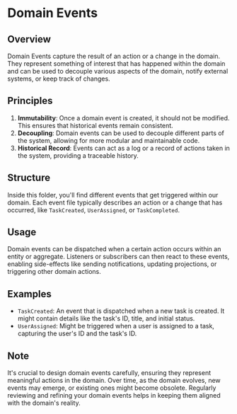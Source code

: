 # Domain Events

## Overview

Domain Events capture the result of an action or a change in the domain. They represent something of interest that has happened within the domain and can be used to decouple various aspects of the domain, notify external systems, or keep track of changes.

## Principles

1. **Immutability**: Once a domain event is created, it should not be modified. This ensures that historical events remain consistent.
2. **Decoupling**: Domain events can be used to decouple different parts of the system, allowing for more modular and maintainable code.
3. **Historical Record**: Events can act as a log or a record of actions taken in the system, providing a traceable history.

## Structure

Inside this folder, you'll find different events that get triggered within our domain. Each event file typically describes an action or a change that has occurred, like `TaskCreated`, `UserAssigned`, or `TaskCompleted`.

## Usage

Domain events can be dispatched when a certain action occurs within an entity or aggregate. Listeners or subscribers can then react to these events, enabling side-effects like sending notifications, updating projections, or triggering other domain actions.

## Examples

- `TaskCreated`: An event that is dispatched when a new task is created. It might contain details like the task's ID, title, and initial status.
- `UserAssigned`: Might be triggered when a user is assigned to a task, capturing the user's ID and the task's ID.

## Note

It's crucial to design domain events carefully, ensuring they represent meaningful actions in the domain. Over time, as the domain evolves, new events may emerge, or existing ones might become obsolete. Regularly reviewing and refining your domain events helps in keeping them aligned with the domain's reality.
